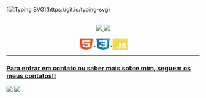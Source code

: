 [![Typing SVG](https://readme-typing-svg.herokuapp.com/?color=FAFAD2&size=35&center=true&vCenter=true&width=1000&lines=Olá,+Mundo!;Eu+sou+o+Brunno;Tenho+18+anos;Estudando+para+ser+Programador!!)](https://git.io/typing-svg)

<br>

<div align = "center">
  <a href="https://github.com/Brunno-Bocardo">
  <img height="165em" src="https://github-readme-stats.vercel.app/api?username=Brunno-Bocardo&show_icons=true&theme=nightowl&include_all_commits=true&count_private=true"/>
  <img height="165em" src="https://github-readme-stats.vercel.app/api/top-langs/?username=Brunno-Bocardo&layout=compact&langs_count=168&theme=nightowl"/>
</div>
  
<div style="display: inline_block" align = "center"><br>
  <img align="center" alt="HTML" height="30" width="40" src="https://raw.githubusercontent.com/devicons/devicon/master/icons/html5/html5-original.svg">
  <img align="center" alt="CSS" height="30" width="40" src="https://raw.githubusercontent.com/devicons/devicon/master/icons/css3/css3-original.svg">
  <img align="center" alt="Js" height="30" width="40" src="https://raw.githubusercontent.com/devicons/devicon/master/icons/javascript/javascript-plain.svg">
</div>
  
 <hr>
  
  ### Para entrar em contato ou saber mais sobre mim, seguem os meus contatos!!
<div> 
  <a href = "mailto:brunno.pb@outlook.com"><img src="https://img.shields.io/badge/Gmail-D14836?style=for-the-badge&logo=gmail&logoColor=white" target="_blank"></a>
  <a href="https://www.linkedin.com/in/brunno-bocardo/" target="_blank"><img src="https://img.shields.io/badge/-LinkedIn-%230077B5?style=for-the-badge&logo=linkedin&logoColor=white" target="_blank"></a> 
</div>
